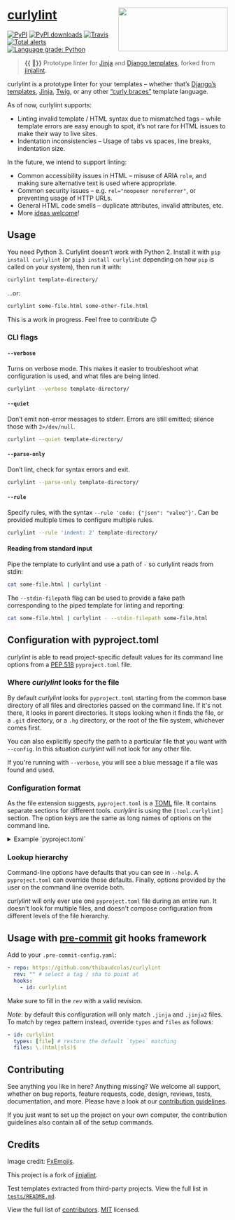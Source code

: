 # [curlylint](https://pypi.org/project/curlylint/) [<img src="https://raw.githubusercontent.com/thibaudcolas/curlylint/master/.github/curlylint-logo.svg?sanitize=true" width="250" height="100" align="right" alt="">](https://pypi.org/project/curlylint/)

[![PyPI](https://img.shields.io/pypi/v/curlylint.svg)](https://pypi.org/project/curlylint/) [![PyPI downloads](https://img.shields.io/pypi/dm/curlylint.svg)](https://pypi.org/project/curlylint/) [![Travis](https://travis-ci.com/thibaudcolas/curlylint.svg?branch=master)](https://travis-ci.com/thibaudcolas/curlylint) [![Total alerts](https://img.shields.io/lgtm/alerts/g/thibaudcolas/curlylint.svg?logo=lgtm&logoWidth=18)](https://lgtm.com/projects/g/thibaudcolas/curlylint/alerts/) [![Language grade: Python](https://img.shields.io/lgtm/grade/python/g/thibaudcolas/curlylint.svg?logo=lgtm&logoWidth=18)](https://lgtm.com/projects/g/thibaudcolas/curlylint/context:python)

> **{{ 🎀}}** Prototype linter for [Jinja](https://jinja.palletsprojects.com/) and [Django templates](https://docs.djangoproject.com/en/dev/topics/templates/), forked from [jinjalint](https://github.com/motet-a/jinjalint).

curlylint is a prototype linter for your templates – whether that’s [Django’s templates](https://docs.djangoproject.com/en/1.11/ref/templates/language/), [Jinja](https://jinja.palletsprojects.com/), [Twig](https://twig.symfony.com/), or any other [“curly braces”](tests/README.md) template language.

As of now, curlylint supports:

- Linting invalid template / HTML syntax due to mismatched tags – while template errors are easy enough to spot, it’s not rare for HTML issues to make their way to live sites.
- Indentation inconsistencies – Usage of tabs vs spaces, line breaks, indentation size.

In the future, we intend to support linting:

- Common accessibility issues in HTML – misuse of ARIA `role`, and making sure alternative text is used where appropriate.
- Common security issues – e.g. `rel="noopener noreferrer"`, or preventing usage of HTTP URLs.
- General HTML code smells – duplicate attributes, invalid attributes, etc.
- More [ideas welcome](docs/README.md)!

## Usage

You need Python 3. Curlylint doesn’t work with Python 2. Install it with
`pip install curlylint` (or `pip3 install curlylint` depending on how `pip` is
called on your system), then run it with:

```sh
curlylint template-directory/
```

…or:

```sh
curlylint some-file.html some-other-file.html
```

This is a work in progress. Feel free to contribute :upside_down_face:

### CLI flags

#### `--verbose`

Turns on verbose mode. This makes it easier to troubleshoot what configuration is used, and what files are being linted.

```sh
curlylint --verbose template-directory/
```

#### `--quiet`

Don’t emit non-error messages to stderr. Errors are still emitted; silence those with `2>/dev/null`.

```sh
curlylint --quiet template-directory/
```

#### `--parse-only`

Don’t lint, check for syntax errors and exit.

```sh
curlylint --parse-only template-directory/
```

#### `--rule`

Specify rules, with the syntax `--rule 'code: {"json": "value"}'`. Can be provided multiple times to configure multiple rules.

```sh
curlylint --rule 'indent: 2' template-directory/
```

#### Reading from standard input

Pipe the template to curlylint and use a path of `-` so curlylint reads from stdin:

```sh
cat some-file.html | curlylint -
```

The `--stdin-filepath` flag can be used to provide a fake path corresponding to the piped template for linting and reporting:

```sh
cat some-file.html | curlylint - --stdin-filepath some-file.html
```

## Configuration with pyproject.toml

_curlylint_ is able to read project-specific default values for its command line options from a [PEP 518](https://www.python.org/dev/peps/pep-0518/) `pyproject.toml` file.

### Where _curlylint_ looks for the file

By default _curlylint_ looks for `pyproject.toml` starting from the common base directory of all files and directories passed on the command line. If it's not there, it looks in parent directories. It stops looking when it finds the file, or a `.git` directory, or a `.hg` directory, or the root of the file system, whichever comes first.

You can also explicitly specify the path to a particular file that you want with `--config`. In this situation _curlylint_ will not look for any other file.

If you're running with `--verbose`, you will see a blue message if a file was found and used.

### Configuration format

As the file extension suggests, `pyproject.toml` is a
[TOML](https://github.com/toml-lang/toml) file. It contains separate sections for
different tools. _curlylint_ is using the `[tool.curlylint]` section. The option keys are the same as long names of options on the command line.

<details>

<summary>Example `pyproject.toml`</summary>

```toml
[tool.curlylint]
# Specify additional Jinja elements which can wrap HTML here. You
# don't neet to specify simple elements which can't wrap anything like
# {% extends %} or {% include %}.
jinja-custom-elements-names = [
  ["cache", "endcache"],
  ["captureas", "endcaptureas"]
]
include = '\.(html|jinja)$'
exclude = '''
(
  /(
      \.eggs           # exclude a few common directories in the root of the project
    | \.git
    | \.venv
    | build
    | dist
  )/
  | webpack-stats.html # also separately exclude a file named webpack-stats.html in the root of the project
)
'''

[tool.curlylint.rules]
# How many spaces
indent = 4
```

</details>

### Lookup hierarchy

Command-line options have defaults that you can see in `--help`. A `pyproject.toml` can override those defaults. Finally, options provided by the user on the command line override both.

_curlylint_ will only ever use one `pyproject.toml` file during an entire run. It doesn't look for multiple files, and doesn't compose configuration from different levels of the file hierarchy.

## Usage with [pre-commit](https://pre-commit.com) git hooks framework

Add to your `.pre-commit-config.yaml`:

```yaml
- repo: https://github.com/thibaudcolas/curlylint
  rev: "" # select a tag / sha to point at
  hooks:
    - id: curlylint
```

Make sure to fill in the `rev` with a valid revision.

_Note_: by default this configuration will only match `.jinja` and `.jinja2`
files. To match by regex pattern instead, override `types` and `files` as
follows:

```yaml
- id: curlylint
  types: [file] # restore the default `types` matching
  files: \.(html|sls)$
```

## Contributing

See anything you like in here? Anything missing? We welcome all support, whether on bug reports, feature requests, code, design, reviews, tests, documentation, and more. Please have a look at our [contribution guidelines](CONTRIBUTING.md).

If you just want to set up the project on your own computer, the contribution guidelines also contain all of the setup commands.

## Credits

Image credit: [FxEmojis](https://github.com/mozilla/fxemoji).

This project is a fork of [jinjalint](https://github.com/motet-a/jinjalint).

Test templates extracted from third-party projects. View the full list in [`tests/README.md`](tests/README.md).

View the full list of [contributors](https://github.com/thibaudcolas/curlylint/graphs/contributors). [MIT](https://github.com/thibaudcolas/curlylint/blob/master/LICENSE) licensed.
